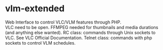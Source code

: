 # vlm-extended
Web Interface to control VLC/VLM features through PHP.<br/>
VLC need to be open.
FFMPEG needed for thumbnails and media durations (and anything else wanted).
RC class: commands through Unix sockets to VLC. See VLC Official Documentation.
Telnet class: commands with php sockets to control VLM schedules.
